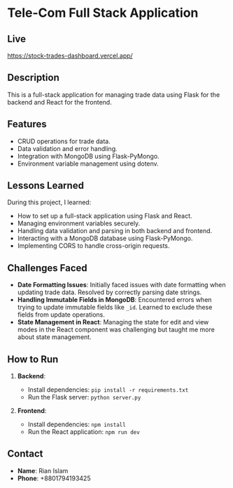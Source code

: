 # Tele-Com Full Stack Application

## Live

https://stock-trades-dashboard.vercel.app/

## Description

This is a full-stack application for managing trade data using Flask for the backend and React for the frontend.

## Features

- CRUD operations for trade data.
- Data validation and error handling.
- Integration with MongoDB using Flask-PyMongo.
- Environment variable management using dotenv.

## Lessons Learned

During this project, I learned:

- How to set up a full-stack application using Flask and React.
- Managing environment variables securely.
- Handling data validation and parsing in both backend and frontend.
- Interacting with a MongoDB database using Flask-PyMongo.
- Implementing CORS to handle cross-origin requests.

## Challenges Faced

- **Date Formatting Issues**: Initially faced issues with date formatting when updating trade data. Resolved by correctly parsing date strings.
- **Handling Immutable Fields in MongoDB**: Encountered errors when trying to update immutable fields like `_id`. Learned to exclude these fields from update operations.
- **State Management in React**: Managing the state for edit and view modes in the React component was challenging but taught me more about state management.

## How to Run

1. **Backend**:

   - Install dependencies: `pip install -r requirements.txt`
   - Run the Flask server: `python server.py`

2. **Frontend**:
   - Install dependencies: `npm install`
   - Run the React application: `npm run dev`

## Contact

- **Name**: Rian Islam
- **Phone**: +8801794193425
